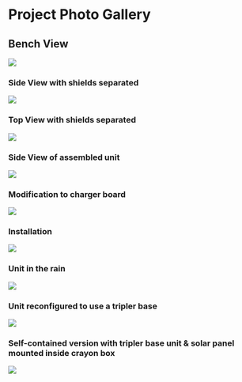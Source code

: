 # Project Photo Gallery

## Bench View
![](images/Bench_view.jpg)

### Side View with shields separated
![](images/Exploded_Side_view_right.jpg)

### Top View with shields separated
![](images/Top_view.jpg)

### Side View of assembled unit
![](images/Assembled_side_view.jpg)

### Modification to charger board
![](images/Charger_modification.jpg)

### Installation
![](images/Installation.jpg)

### Unit in the rain
![](images/Unit-in-rain.jpg)

### Unit reconfigured to use a tripler base
![](images/Tripler_top_view.jpg)

### Self-contained version with tripler base unit & solar panel mounted inside crayon box
![](images/Crayon_box_unit.jpg)
